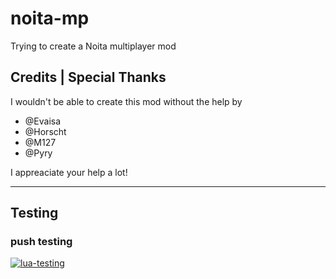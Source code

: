 # noita-mp

Trying to create a Noita multiplayer mod

## Credits | Special Thanks

I wouldn't be able to create this mod without the help by

- @Evaisa
- @Horscht
- @M127
- @Pyry

I appreaciate your help a lot!

___

## Testing



### push testing

[![lua-testing](https://github.com/Ismoh/NoitaMP/actions/workflows/lua-testing.yml/badge.svg?branch=develop&event=push)](https://github.com/Ismoh/NoitaMP/actions/workflows/lua-testing.yml)
